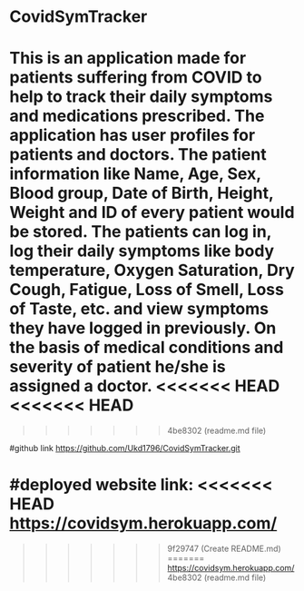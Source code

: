 # CovidSymTracker
This is an application made for patients suffering from COVID to help to track their daily symptoms and medications prescribed. The application has user profiles for patients and doctors. The patient information like Name, Age, Sex, Blood group, Date of Birth, Height, Weight and ID of every patient would be stored. The patients can log in, log their daily symptoms like body temperature, Oxygen Saturation, Dry Cough, Fatigue, Loss of Smell, Loss of Taste, etc. and view symptoms they have logged in previously. On the basis of medical conditions and severity of patient he/she is assigned a doctor.
<<<<<<< HEAD
<<<<<<< HEAD
=======
>>>>>>> 4be8302 (readme.md file)



#github link
https://github.com/Ukd1796/CovidSymTracker.git

#deployed website link:
<<<<<<< HEAD
https://covidsym.herokuapp.com/
=======
>>>>>>> 9f29747 (Create README.md)
=======
https://covidsym.herokuapp.com/
>>>>>>> 4be8302 (readme.md file)
